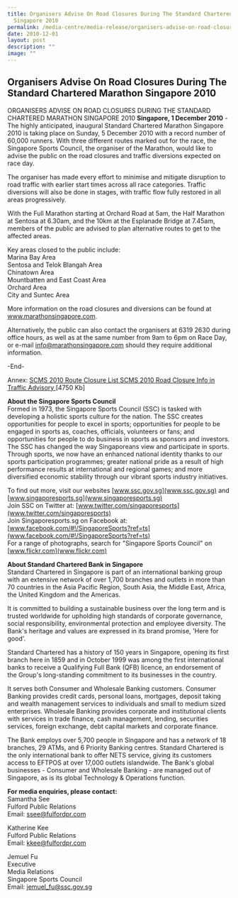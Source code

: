 ```yaml
---
title: Organisers Advise On Road Closures During The Standard Chartered Marathon
  Singapore 2010
permalink: /media-centre/media-release/organisers-advise-on-road-closures-during-the-sc-marathon-singapore-2010/
date: 2010-12-01
layout: post
description: ""
image: ""
---
```

## **Organisers Advise On Road Closures During The Standard Chartered Marathon Singapore 2010**

ORGANISERS ADVISE ON ROAD CLOSURES DURING THE STANDARD CHARTERED MARATHON SINGAPORE 2010
**Singapore, 1 December 2010** - The highly anticipated, inaugural Standard Chartered Marathon Singapore 2010 is taking place on Sunday, 5 December 2010 with a record number of 60,000 runners. With three different routes marked out for the race, the Singapore Sports Council, the organiser of the Marathon, would like to advise the public on the road closures and traffic diversions expected on race day.

The organiser has made every effort to minimise and mitigate disruption to road traffic with earlier start times across all race categories. Traffic diversions will also be done in stages, with traffic flow fully restored in all areas progressively.

With the Full Marathon starting at Orchard Road at 5am, the Half Marathon at Sentosa at 6.30am, and the 10km at the Esplanade Bridge at 7.45am, members of the public are advised to plan alternative routes to get to the affected areas.

Key areas closed to the public include:
<br>Marina Bay Area
<br>Sentosa and Telok Blangah Area
<br>Chinatown Area
<br>Mountbatten and East Coast Area
<br>Orchard Area
<br>City and Suntec Area

More information on the road closures and diversions can be found at www.marathonsingapore.com.

Alternatively, the public can also contact the organisers at 6319 2630 during office hours, as well as at the same number from 9am to 6pm on Race Day, or e-mail info@marathonsingapore.com should they require additional information.

-End-

Annex: [SCMS 2010 Route Closure List SCMS 2010 Road Closure Info in Traffic Advisory ](/files/Media%20Centre/Media%20Release/2010/Dec/SCMS%202010%20Road%20Closure%20Info%20in%20Traffic%20Advisory%20Brochurepdf.pdf)[4750 Kb]

**About the Singapore Sports Council**
<br>
Formed in 1973, the Singapore Sports Council (SSC) is tasked with developing a holistic sports culture for the nation. The SSC creates opportunities for people to excel in sports; opportunities for people to be engaged in sports as, coaches, officials, volunteers or fans; and opportunities for people to do business in sports as sponsors and investors. The SSC has changed the way Singaporeans view and participate in sports. Through sports, we now have an enhanced national identity thanks to our sports participation programmes; greater national pride as a result of high performance results at international and regional games; and more diversified economic stability through our vibrant sports industry initiatives.

To find out more, visit our websites [www.ssc.gov.sg](www.ssc.gov.sg) and [www.singaporesports.sg](www.singaporesports.sg)
<br>
Join SSC on Twitter at: [www.twitter.com/singaporesports](www.twitter.com/singaporesports)
<br>
Join Singaporesports.sg on Facebook at: [www.facebook.com/#!/SingaporeSports?ref=ts](www.facebook.com/#!/SingaporeSports?ref=ts)
<br>
For a range of photographs, search for "Singapore Sports Council" on [www.flickr.com](www.flickr.com)

**About Standard Chartered Bank in Singapore**
<br>
Standard Chartered in Singapore is part of an international banking group with an extensive network of over 1,700 branches and outlets in more than 70 countries in the Asia Pacific Region, South Asia, the Middle East, Africa, the United Kingdom and the Americas.

It is committed to building a sustainable business over the long term and is trusted worldwide for upholding high standards of corporate governance, social responsibility, environmental protection and employee diversity. The Bank's heritage and values are expressed in its brand promise, 'Here for good'.

Standard Chartered has a history of 150 years in Singapore, opening its first branch here in 1859 and in October 1999 was among the first international banks to receive a Qualifying Full Bank (QFB) licence, an endorsement of the Group's long-standing commitment to its businesses in the country.

It serves both Consumer and Wholesale Banking customers. Consumer Banking provides credit cards, personal loans, mortgages, deposit taking and wealth management services to individuals and small to medium sized enterprises. Wholesale Banking provides corporate and institutional clients with services in trade finance, cash management, lending, securities services, foreign exchange, debt capital markets and corporate finance.

The Bank employs over 5,700 people in Singapore and has a network of 18 branches, 29 ATMs, and 6 Priority Banking centres. Standard Chartered is the only international bank to offer NETS service, giving its customers access to EFTPOS at over 17,000 outlets islandwide. The Bank's global businesses - Consumer and Wholesale Banking - are managed out of Singapore, as is its global Technology & Operations function.

**For media enquiries, please contact:**
<br>Samantha See
<br>Fulford Public Relations
<br>Email: ssee@fulfordpr.com

Katherine Kee
<br>Fulford Public Relations
<br>Email: kkee@fulfordpr.com

Jemuel Fu
<br>Executive
<br>Media Relations
<br>Singapore Sports Council
<br>Email: jemuel_fu@ssc.gov.sg